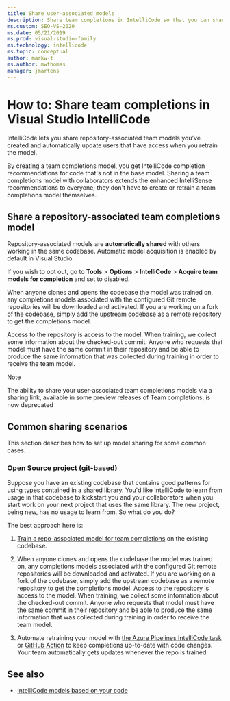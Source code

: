 ```yaml
---
title: Share user-associated models
description: Share team completions in IntelliCode so that you can share any model you've created. Automatically update users that have access when you retrain the model.
ms.custom: SEO-VS-2020
ms.date: 05/21/2019
ms.prod: visual-studio-family
ms.technology: intellicode
ms.topic: conceptual
author: markw-t
ms.author: mwthomas
manager: jmartens
---
```

# How to: Share team completions in Visual Studio IntelliCode

IntelliCode lets you share repository-associated team models you've created and automatically update users that have access when you retrain the model.

By creating a team completions model, you get IntelliCode completion recommendations for code that's not in the base model. Sharing a team completions model with collaborators extends the enhanced IntelliSense recommendations to everyone; they don't have to create or retrain a team completions model themselves.

## Share a repository-associated team completions model

Repository-associated models are **automatically shared** with others working in the same codebase.  Automatic model acquisition is enabled by default in Visual Studio. 

If you wish to opt out, go to **Tools** > **Options** > **IntelliCode** > **Acquire team models for completion**  and set to disabled.

When anyone clones and opens the codebase the model was trained on, any completions models associated with the configured Git remote repositories will be downloaded and activated. If you are working on a fork of the codebase, simply add the upstream codebase as a remote repository to get the completions model.

Access to the repository is access to the model. When training, we collect some information about the checked-out commit. Anyone who requests that model must have the same commit in their repository and be able to produce the same information that was collected during training in order to receive the team model.

>[!NOTE] 
>The ability to share your user-associated team completions models via a sharing link, available in some preview releases of Team completions, is now deprecated

## Common sharing scenarios

This section describes how to set up model sharing for some common cases.

### Open Source project (git-based)

Suppose you have an existing codebase that contains good patterns for using types contained in a shared library. You'd like IntelliCode to learn from usage in that codebase to kickstart you and your collaborators when you start work on your next project that uses the same library. The new project, being new, has no usage to learn from. So what do you do?

The best approach here is:

1. [Train a repo-associated model for team completions](custom-models.md#repository-associated-team-models) on the existing codebase.

2. When anyone clones and opens the codebase the model was trained on, any completions models associated with the configured Git remote repositories will be downloaded and activated. If you are working on a fork of the codebase, simply add the upstream codebase as a remote repository to get the completions model. Access to the repository is access to the model. When training, we collect some information about the checked-out commit. Anyone who requests that model must have the same commit in their repository and be able to produce the same information that was collected during training in order to receive the team model.

3. Automate retraining your model with [the Azure Pipelines IntelliCode task](https://marketplace.visualstudio.com/items?itemName=VisualStudioExptTeam.VSIntelliCodeTeamModelTraining) or [GitHub Action](https://aka.ms/vsic/xtn/github) to keep completions up-to-date with code changes. Your team automatically gets updates whenever the repo is trained. 

## See also

- [IntelliCode models based on your code](custom-models.md)
